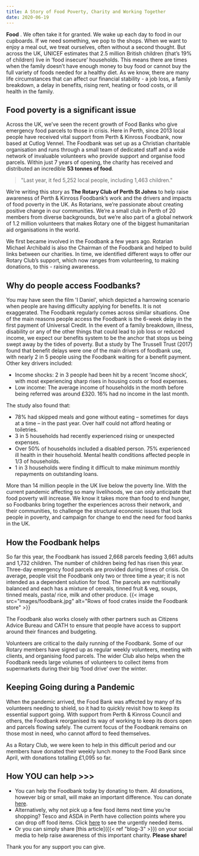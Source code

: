 ```yaml
---
title: A Story of Food Poverty, Charity and Working Together
date: 2020-06-19
---
```

**Food** . We often take it for granted. We wake up each day to food in our cupboards.  If we need something, we pop to the shops. 
When we want to enjoy a meal out, we treat ourselves, often without a second thought. But across the UK, UNICEF estimates
that 2.5 million British children (that’s 19% of children) live in ‘food insecure’ households. This means there are times
when the family doesn’t have enough money to buy food or cannot buy the full variety of foods needed for a healthy diet.
As we know, there are many life circumstances that can affect our financial stability - a job loss, a family breakdown,
a delay in benefits, rising rent, heating or food costs, or ill health in the family.

## Food poverty is a significant issue

Across the UK, we’ve seen the recent growth of Food Banks who give emergency food
parcels to those in crisis.  Here in Perth, since 2013 local people have received vital support from Perth &amp; Kinross
Foodbank, now based at Cutlog Vennel.  The Foodbank was set up as a Christian charitable organisation and runs through a small
team of dedicated staff and a wide network of invaluable volunteers who provide support and organise food parcels.
Within just 7 years of opening, the charity has received and distributed an incredible **53 tonnes of food**.

> "Last year, it fed 5,252 local people, including 1,463 children."
 
We’re writing this story as **The Rotary Club of Perth St Johns** to help raise awareness of Perth &amp; Kinross Foodbank’s
work and the drivers and impacts of food poverty in the UK.  As Rotarians, we’re passionate about creating positive change
in our communities.  We’re a small club in Perth of 20 members from diverse backgrounds, but we’re also part of a global
network of 1.2 million volunteers that makes Rotary one of the biggest humanitarian aid organisations in the world.

We first became involved in the Foodbank a few years ago.  Rotarian Michael Archibald is also the Chairman of the Foodbank
and helped to build links between our charities.  In time, we identified different ways to offer our Rotary Club’s support,
which now ranges from volunteering, to making donations, to this - raising awareness.

## Why do people access Foodbanks?

You may have seen the film 'I Daniel', which depicted a harrowing scenario when people are having difficulty applying for
benefits.  It is not exaggerated.  The Foodbank regularly comes across similar situations.  One of the main reasons people
access the Foodbank is the 6-week delay in the first payment of Universal Credit.  In the event of a family breakdown,
illness, disability or any of the other things that could lead to job loss or reduced income, we expect our benefits
system to be the anchor that stops us being swept away by the tides of poverty.  But a study by The Trussell Trust (2017)
found that benefit delays were one of the main drivers of foodbank use, with nearly 2 in 5 people using the Foodbank waiting
for a benefit payment.  Other key drivers included:

- Income shocks: 2 in 3 people had been hit by a recent ‘income shock’, with most experiencing sharp rises in housing
costs or food expenses.
- Low income: The average income of households in the month before being referred was around £320. 16% had no income in the last month.

The study also found that:

- 78% had skipped meals and gone without eating – sometimes for days at a time – in the past year. Over half could
not afford heating or toiletries.
- 3 in 5 households had recently experienced rising or unexpected expenses.
- Over 50% of households included a disabled person. 75% experienced ill health in their household.
Mental health conditions affected people in 1/3 of households.
- 1 in 3 households were finding it difficult to make minimum monthly repayments on outstanding loans.

More than 14 million people in the UK live below the poverty line. With the current pandemic affecting so many livelihoods,
we can only anticipate that food poverty will increase.  We know it takes more than food to end hunger, so Foodbanks bring
together the experiences across their network, and their communities, to challenge the structural economic issues that lock
people in poverty, and campaign for change to end the need for food banks in the UK.

## How the Foodbank helps

So far this year, the Foodbank has issued 2,668 parcels feeding 3,661 adults and 1,732 children. The number of children
being fed has risen this year. Three-day emergency food parcels are provided during times of crisis. On average, people
visit the Foodbank only two or three time a year; it is not intended as a dependent solution for food. The parcels are
nutritionally balanced and each has a mixture of cereals, tinned fruit &amp; veg, soups, tinned meals, pasta/ rice, milk
and other produce.
{{< image src="images/foodbank.jpg" alt="Rows of food crates inside the Foodbank store" >}}

The Foodbank also works closely with other partners such as Citizens Advice Bureau and CATH to ensure that people have
access to support around their finances and budgeting.</p>

Volunteers are critical to the daily running of the Foodbank. Some of our Rotary members have signed up as regular weekly
volunteers, meeting with clients, and organising food parcels. The wider Club also helps when the Foodbank needs large
volumes of volunteers to collect items from supermarkets during their big ‘food drive’ over the winter.</p>

## Keeping Going during a Pandemic

When the pandemic arrived, the Food Bank was affected by many of its volunteers needing to shield, so it had to quickly
revisit how to keep its essential support going.  With support from Perth &amp; Kinross Council and others, the Foodbank
reorganised its way of working to keep its doors open and parcels flowing safely. The current focus of the Foodbank
remains on those most in need, who cannot afford to feed themselves.

As a Rotary Club, we were keen to help in this difficult period and our members have donated their weekly lunch money
to the Food Bank since April, with donations totalling £1,095 so far.

## How YOU can help >>>

- You can help the Foodbank today by donating to them. All donations, however big or small, will make an important
difference. You can donate [here]("https://perthkinross.foodbank.org.uk/give-help/donate-money/").
- Alternatively, why not pick up a few food items next time you’re shopping? Tesco and ASDA in Perth have collection
points where you can drop off food items. Click
[here]("https://perthkinross.foodbank.org.uk/give-help/donate-food/") to see the urgently needed items.</li>
- Or you can simply share [this article]({{< ref "blog-3" >}}) on your social media to help raise awareness of this important charity. **Please share!**

Thank you for any support you can give.